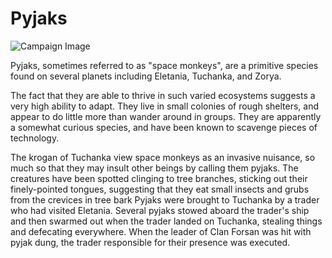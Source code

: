 # Pyjaks

![Campaign Image](/media/pyjak.jpg)

Pyjaks, sometimes referred to as "space monkeys", are a primitive species found on several planets including Eletania, Tuchanka, and Zorya.

The fact that they are able to thrive in such varied ecosystems suggests a very high ability to adapt. They live in small colonies of rough shelters, and appear to do little more than wander around in groups. They are apparently a somewhat curious species, and have been known to scavenge pieces of technology.

The krogan of Tuchanka view space monkeys as an invasive nuisance, so much so that they may insult other beings by calling them pyjaks. The creatures have been spotted clinging to tree branches, sticking out their finely-pointed tongues, suggesting that they eat small insects and grubs from the crevices in tree bark Pyjaks were brought to Tuchanka by a trader who had visited Eletania. Several pyjaks stowed aboard the trader's ship and then swarmed out when the trader landed on Tuchanka, stealing things and defecating everywhere. When the leader of Clan Forsan was hit with pyjak dung, the trader responsible for their presence was executed.